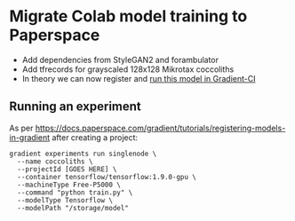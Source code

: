 # Migrate Colab model training to Paperspace

 * Add dependencies from StyleGAN2 and forambulator
 * Add tfrecords for grayscaled 128x128 Mikrotax coccoliths
 * In theory we can now register and [run this model in Gradient-CI](https://docs.paperspace.com/gradient/tutorials/registering-models-in-gradient)

## Running an experiment

As per https://docs.paperspace.com/gradient/tutorials/registering-models-in-gradient after creating a project:

```
gradient experiments run singlenode \
  --name coccoliths \
  --projectId [GOES HERE] \
  --container tensorflow/tensorflow:1.9.0-gpu \
  --machineType Free-P5000 \
  --command "python train.py" \
  --modelType Tensorflow \
  --modelPath "/storage/model"
```
